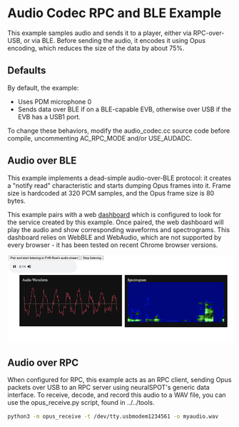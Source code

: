 # Audio Codec RPC and BLE Example
This example samples audio and sends it to a player, either via RPC-over-USB, or via BLE. Before sending the audio, it encodes it using Opus encoding, which reduces the size of the data by about 75%.

## Defaults
By default, the example:
- Uses PDM microphone 0
- Sends data over BLE if on a BLE-capable EVB, otherwise over USB if the EVB has a USB1 port.

To change these behaviors, modify the audio_codec.cc source code before compile, uncommenting AC_RPC_MODE and/or USE_AUDADC.

## Audio over BLE
This example implements a dead-simple audio-over-BLE protocol: it creates a "notify read" characteristic and starts dumping Opus frames into it. Frame size is hardcoded at 320 PCM samples, and the Opus frame size is 80 bytes.

This example pairs with a web [dashboard](https://github.com/AmbiqAI/web-ble-dashboards/blob/main/audio/index.html) which is configured to look for the service created by this example. Once paired, the web dashboard will play the audio and show corresponding waveforms and spectrograms. This dashboard relies on WebBLE and WebAudio, which are not supported by every browser - it has been tested on recent Chrome browser versions.

![image-20231106120630313](../../docs/images/audio-ble-dashboard.png)



## Audio over RPC
When configured for RPC, this example acts as an RPC client, sending  Opus packets over USB to an RPC server using neuralSPOT's generic data interface. To receive, decode, and record this audio to a WAV file, you can use the opus_receive.py script, found in ../../tools.

```bash
python3 -m opus_receive -t /dev/tty.usbmodem1234561 -o myaudio.wav
```
